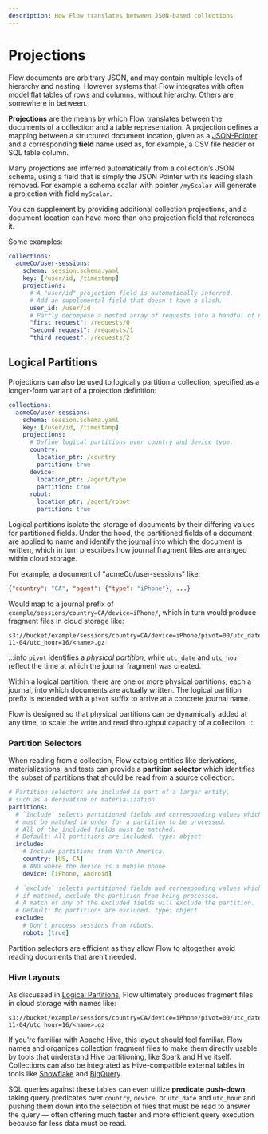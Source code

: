 ```yaml
---
description: How Flow translates between JSON-based collections
---
```


# Projections

Flow documents are arbitrary JSON, and may contain multiple levels of hierarchy and nesting.
However systems that Flow integrates with often model flat tables of rows and columns, without hierarchy.
Others are somewhere in between.

**Projections** are the means by which Flow translates between the documents
of a collection and a table representation.
A projection defines a mapping between a structured document location,
given as a [JSON-Pointer](https://tools.ietf.org/html/rfc6901),
and a corresponding **field** name used as, for example, a CSV file header or SQL table column.

Many projections are inferred automatically from a collection’s JSON schema,
using a field that is simply the JSON Pointer with its leading slash removed.
For example a schema scalar with pointer `/myScalar` will generate a projection with field `myScalar`.

You can supplement by providing additional collection projections,
and a document location can have more than one projection field that references it.

Some examples:

```yaml
collections:
  acmeCo/user-sessions:
    schema: session.schema.yaml
    key: [/user/id, /timestamp]
    projections:
      # A "user/id" projection field is automatically inferred.
      # Add an supplemental field that doesn't have a slash.
      user_id: /user/id
      # Partly decompose a nested array of requests into a handful of named projections.
      "first request": /requests/0
      "second request": /requests/1
      "third request": /requests/2
```

## Logical Partitions

Projections can also be used to logically partition a collection,
specified as a longer-form variant of a projection definition:

```yaml
collections:
  acmeCo/user-sessions:
    schema: session.schema.yaml
    key: [/user/id, /timestamp]
    projections:
      # Define logical partitions over country and device type.
      country:
        location_ptr: /country
        partition: true
      device:
        location_ptr: /agent/type
        partition: true
      robot:
        location_ptr: /agent/robot
        partition: true
```

Logical partitions isolate the storage of documents by their differing
values for partitioned fields.
Under the hood, the partitioned fields of a document are applied to name and identify the
[journal](journals.md)
into which the document is written, which in turn prescribes how journal fragment files are arranged within cloud storage.

For example, a document of "acmeCo/user-sessions" like:

```json
{"country": "CA", "agent": {"type": "iPhone"}, ...}
```

Would map to a journal prefix of
`example/sessions/country=CA/device=iPhone/`,
which in turn would produce fragment files in cloud storage like:

```
s3://bucket/example/sessions/country=CA/device=iPhone/pivot=00/utc_date=2020-11-04/utc_hour=16/<name>.gz
```

:::info
`pivot` identifies a _physical partition_,
while `utc_date` and `utc_hour` reflect the time at which the journal fragment was created.

Within a logical partition, there are one or more physical partitions, each a journal, into which documents are actually written. The logical partition prefix is extended with a `pivot` suffix to arrive at a concrete journal name.

Flow is designed so that physical partitions can be dynamically added at any time,
to scale the write and read throughput capacity of a collection.
:::

### Partition Selectors

When reading from a collection, Flow catalog entities like derivations, materializations,
and tests can provide a **partition selector** which identifies the subset
of partitions that should be read from a source collection:

```yaml
# Partition selectors are included as part of a larger entity,
# such as a derivation or materialization.
partitions:
  # `include` selects partitioned fields and corresponding values which
  # must be matched in order for a partition to be processed.
  # All of the included fields must be matched.
  # Default: All partitions are included. type: object
  include:
    # Include partitions from North America.
    country: [US, CA]
    # AND where the device is a mobile phone.
    device: [iPhone, Android]

  # `exclude` selects partitioned fields and corresponding values which,
  # if matched, exclude the partition from being processed.
  # A match of any of the excluded fields will exclude the partition.
  # Default: No partitions are excluded. type: object
  exclude:
    # Don't process sessions from robots.
    robot: [true]
```

Partition selectors are efficient as they allow Flow to altogether
avoid reading documents that aren’t needed.

### Hive Layouts

As discussed in [Logical Partitions](#logical-partitions),
Flow ultimately produces fragment files in cloud storage with names like:

```
s3://bucket/example/sessions/country=CA/device=iPhone/pivot=00/utc_date=2020-11-04/utc_hour=16/<name>.gz
```

If you're familiar with Apache Hive, this layout should feel familiar.
Flow names and organizes collection fragment files to make them directly usable
by tools that understand Hive partitioning, like Spark and Hive itself.
Collections can also be integrated as Hive-compatible external tables
in tools like
[Snowflake](https://docs.snowflake.com/en/user-guide/tables-external-intro.html#partitioned-external-tables)
and
[BigQuery](https://cloud.google.com/bigquery/docs/hive-partitioned-queries-gcs).


SQL queries against these tables can even utilize **predicate push-down**,
taking query predicates over `country`, `device`, or `utc_date` and `utc_hour`
and pushing them down into the selection of files that must be read to answer
the query — often offering much faster and more efficient query execution because
far less data must be read.